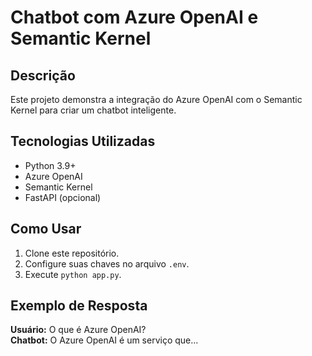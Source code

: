 # Chatbot com Azure OpenAI e Semantic Kernel

## Descrição
Este projeto demonstra a integração do Azure OpenAI com o Semantic Kernel para criar um chatbot inteligente.

## Tecnologias Utilizadas
- Python 3.9+
- Azure OpenAI
- Semantic Kernel
- FastAPI (opcional)

## Como Usar
1. Clone este repositório.
2. Configure suas chaves no arquivo `.env`.
3. Execute `python app.py`.

## Exemplo de Resposta
**Usuário:** O que é Azure OpenAI?  
**Chatbot:** O Azure OpenAI é um serviço que...
